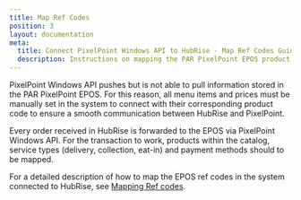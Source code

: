 ```yaml
---
title: Map Ref Codes
position: 3
layout: documentation
meta:
  title: Connect PixelPoint Windows API to HubRise - Map Ref Codes Guide
  description: Instructions on mapping the PAR PixelPoint EPOS product ref codes with other apps after connecting your EPOS with HubRise. Synchronise your data.
---
```


PixelPoint Windows API pushes but is not able to pull information stored in the PAR PixelPoint EPOS. For this reason, all menu items and prices must be manually set in the system to connect with their corresponding product code to ensure a smooth communication between HubRise and PixelPoint.

Every order received in HubRise is forwarded to the EPOS via PixelPoint Windows API. For the transaction to work, products within the catalog, service types (delivery, collection, eat-in) and payment methods should to be mapped.

For a detailed description of how to map the EPOS ref codes in the system connected to HubRise, see [Mapping Ref codes](/apps/pixelpoint/map-ref-codes).
